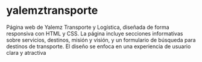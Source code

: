 # yalemztransporte
Página web de Yalemz Transporte y Logística, diseñada de forma responsiva con HTML y CSS. La página incluye secciones informativas sobre servicios, destinos, misión y visión, y un formulario de búsqueda para destinos de transporte. El diseño se enfoca en una experiencia de usuario clara y atractiva
